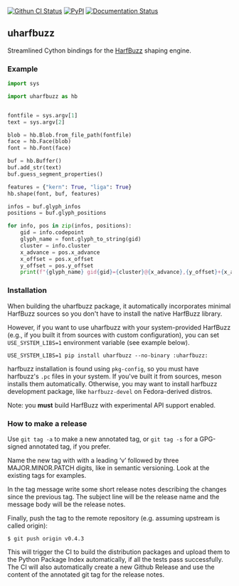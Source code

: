 [![Githun CI Status](https://github.com/harfbuzz/uharfbuzz/workflows/Build%20+%20Deploy/badge.svg)](https://github.com/harfbuzz/uharfbuzz/actions?query=workflow%3A%22Build+%2B+Deploy%22)
[![PyPI](https://img.shields.io/pypi/v/uharfbuzz.svg)](https://pypi.org/project/uharfbuzz)
[![Documentation Status](https://readthedocs.org/projects/uharfbuzz/badge/?version=latest)](https://uharfbuzz.readthedocs.io/en/latest/?badge=latest)

## uharfbuzz

Streamlined Cython bindings for the [HarfBuzz][hb] shaping engine.


### Example

```python
import sys

import uharfbuzz as hb


fontfile = sys.argv[1]
text = sys.argv[2]

blob = hb.Blob.from_file_path(fontfile)
face = hb.Face(blob)
font = hb.Font(face)

buf = hb.Buffer()
buf.add_str(text)
buf.guess_segment_properties()

features = {"kern": True, "liga": True}
hb.shape(font, buf, features)

infos = buf.glyph_infos
positions = buf.glyph_positions

for info, pos in zip(infos, positions):
    gid = info.codepoint
    glyph_name = font.glyph_to_string(gid)
    cluster = info.cluster
    x_advance = pos.x_advance
    x_offset = pos.x_offset
    y_offset = pos.y_offset
    print(f"{glyph_name} gid{gid}={cluster}@{x_advance},{y_offset}+{x_advance}")
```

### Installation

When building the uharfbuzz package, it automatically incorporates minimal HarfBuzz sources so you don't have to install the native HarfBuzz library.

However, if you want to use uharfbuzz with your system-provided HarfBuzz (e.g., if you built it from sources with custom configuration), you can set `USE_SYSTEM_LIBS=1` environment variable (see example below).

```shell
USE_SYSTEM_LIBS=1 pip install uharfbuzz --no-binary :uharfbuzz:
```

harfbuzz installation is found using `pkg-config`, so you must have harfbuzz's `.pc` files in your system.
If you've built it from sources, meson installs them automatically. Otherwise, you may want to install harfbuzz development package, like `harfbuzz-devel` on Fedora-derived distros.

Note: you **must** build HarfBuzz with experimental API support enabled.

### How to make a release

Use `git tag -a` to make a new annotated tag, or `git tag -s` for a GPG-signed annotated tag, if you prefer.

Name the new tag with with a leading ‘v’ followed by three MAJOR.MINOR.PATCH digits, like in semantic versioning. Look at the existing tags for examples.

In the tag message write some short release notes describing the changes since the previous tag. The subject line will be the release name and the message body will be the release notes.

Finally, push the tag to the remote repository (e.g. assuming upstream is called origin):

    $ git push origin v0.4.3

This will trigger the CI to build the distribution packages and upload them to the Python Package Index automatically, if all the tests pass successfully. The CI will also automatically create a new Github Release and use the content of the annotated git tag for the release notes.


[hb]: https://github.com/harfbuzz/harfbuzz
